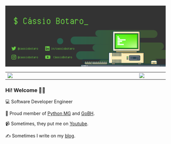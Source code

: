 ![capa github](capa_github.png)

<center>
  <table>
    <tr>
        <td><img width="400px" align="left" src="https://github-readme-stats.vercel.app/api/top-langs/?username=cassiobotaro&hide=html,TeX,Jupyter%20Notebook&layout=compact&theme=merko" /></td>
        <td><img width="485px" align="left" src="https://github-readme-stats.vercel.app/api?username=cassiobotaro&theme=merko"/></td>
    </tr>
  </table>
</center>

### Hi! Welcome 👨‍💻

💻 Software Developer Engineer

🖖 Proud member of [Python MG](https://github.com/pythonmg) and [GoBH](https://github.com/gobelohorizonte).

📹 Sometimes, they put me on [Youtube](https://www.youtube.com/cassiobotaro).

✍️ Sometimes I write on my [blog](http://cassiobotaro.dev).

